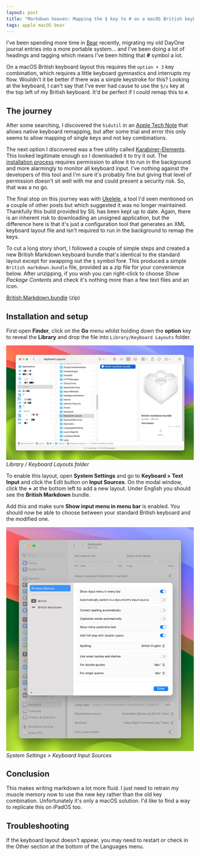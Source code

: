 ```yaml
---
layout: post
title: "Markdown heaven: Mapping the § key to # on a macOS British keyboard"
tags: apple macOS bear
---
```


I've been spending more time in [Bear](https://bear.app/) recently, migrating my old DayOne journal entries into a more portable system... and I've been doing a lot of headings and tagging which means I've been hitting that **#** symbol a lot.

On a macOS British keyboard layout this requires the `option + 3` key combination, which requires a little keyboard gymnastics and interrupts my flow. Wouldn't it be better if there was a simple keystroke for this? Looking at the keyboard, I can't say that I've ever had cause to use the  `§/±` key at the top left of my British keyboard. It'd be perfect if I could remap this to `#`.

## The journey
After some searching, I discovered the `hidutil`  in an [Apple Tech Note](https://developer.apple.com/library/archive/technotes/tn2450/_index.html) that allows native keyboard remapping, but after some trial and error this only seems to allow mapping of single keys and not key combinations.

The next option I discovered was a free utility called [Karabiner-Elements](https://karabiner-elements.pqrs.org). This looked legitimate enough so I downloaded it to try it out. The [installation process](https://karabiner-elements.pqrs.org/docs/getting-started/installation/) requires permission to allow it to run in the background and more alarmingly to monitor all keyboard input. I've nothing against the developers of this tool and I'm sure it's probably fine but giving that level of permission doesn't sit well with me and could present a security risk. So, that was a no go.

The final stop on this journey was with [Ukelele](https://software.sil.org/ukelele/), a tool I'd seen mentioned on a couple of other posts but which suggested it was no longer maintained. Thankfully this build provided by SIL has been kept up to date. Again, there is an inherent risk to downloading an unsigned application, but the difference here is that it's just a configuration tool that generates an XML keyboard layout file and isn't required to run in the background to remap the keys. 

To cut a long story short, I followed a couple of simple steps and created a new British Markdown keyboard bundle that's identical to the standard layout except for swapping out the `§` symbol for`#`. This produced a simple `British markdown.bundle` file, provided as a zip file for your convenience below. After unzipping, if you wish you can right-click to choose _Show Package Contents_ and check it's nothing more than a few text files and an icon.

[British Markdown.bundle](/uploads/2024/british-markdown.zip) (zip)


## Installation and setup
First open **Finder**, click on the **Go** menu whilst holding down the **option** key to reveal the **Library** and drop the file into `Library/Keyboard Layouts` folder.

![Library / Keyboard Layouts](/uploads/2024-05-10/library-keyboard-layouts.jpg)
*Library / Keyboard Layouts folder*

To enable this layout, open **System Settings** and go to **Keyboard > Text Input** and click the Edit button on **Input Sources**. On the modal window, click the **+** at the bottom left to add a new layout. Under English you should see the **British Markdown** bundle.

Add this and make sure **Show input menu in menu bar** is enabled. You should now be able to choose between your standard British keyboard and the modified one.

![System Settings > Keyboard Input Sources](/uploads/2024-05-10/system-settings-keyboard.jpg)
*System Settings > Keyboard Input Sources*

## Conclusion
This makes writing markdown a lot more fluid. I just need to retrain my muscle memory now to use the new key rather than the old key combination. Unfortunately it's only a macOS solution. I'd like to find a way to replicate this on iPadOS too.

## Troubleshooting
If the keyboard layout doesn't appear, you may need to restart or check in the Other section at the bottom of the Languages menu.

